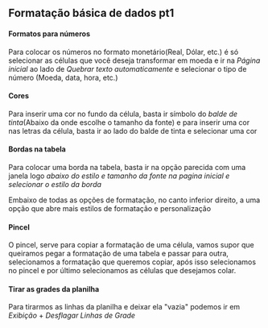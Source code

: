 ## Formatação básica de dados pt1

#### Formatos para números
Para colocar os números no formato monetário(Real, Dólar, etc.) é só selecionar as células que você deseja transformar em moeda e ir na *Página inicial*  ao lado de *Quebrar texto automaticamente* e selecionar o tipo de número (Moeda, data, hora, etc.)

#### Cores
Para inserir uma cor no fundo da célula, basta ir símbolo do *balde de tinta*(Abaixo da onde escolhe o tamanho da fonte) e para inserir uma cor nas letras da célula, basta ir ao lado do balde de tinta e selecionar uma cor

#### Bordas na tabela
Para colocar uma borda na tabela, basta ir na opção parecida com uma janela logo *abaixo do estilo e tamanho da fonte na pagina inicial e selecionar o estilo da borda*

Embaixo de todas as opções de formatação, no canto inferior direito, a uma opção que abre mais estilos de formatação e personalização

#### Pincel
O pincel, serve para copiar a formatação de uma célula, vamos supor que queiramos pegar a formatação de uma tabela e passar para outra, selecionamos a formatação que queremos copiar, após isso selecionamos no pincel e por último selecionamos as células que desejamos colar.


#### Tirar as grades da planilha 
Para tirarmos as linhas da planilha e deixar ela "vazia" podemos ir em *Exibição* + *Desflagar Linhas de Grade*
